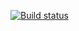 [![Build status](https://ci.appveyor.com/api/projects/status/ebviy490khv13sjo?svg=true)](https://ci.appveyor.com/project/vl-pod/ahj-homeworks-events)

